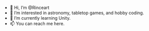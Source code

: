 - 👋 Hi, I’m @Rinceart
- 👀 I’m interested in astronomy, tabletop games, and hobby coding.
- 🌱 I’m currently learning Unity.
- 📫 You can reach me here.

<!---
Rinceart/Rinceart is a ✨ special ✨ repository because its `README.md` (this file) appears on your GitHub profile.
You can click the Preview link to take a look at your changes.
--->
